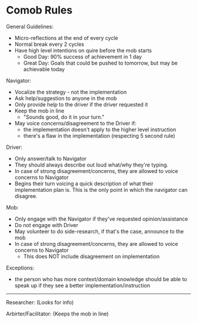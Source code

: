 # Comob Rules
General Guidelines:
- Micro-reflections at the end of every cycle
- Normal break every 2 cycles
- Have high level intentions on quire before the mob starts
    - Good Day: 90% success of achievement in 1 day
    - Great Day: Goals that could be pushed to tomorrow, but may be achievable today

Navigator:
- Vocalize the strategy - not the implementation
- Ask help/suggestion to anyone in the mob
- Only provide help to the driver if the driver requested it
- Keep the mob in line
    - "Sounds good, do it in your turn."
- May voice concerns/disagreement to the Driver if:
    - the implementation doesn't apply to the higher level instruction
    - there's a flaw in the implementation (respecting 5 second rule) 

Driver:
- Only answer/talk to Navigator
- They should always describe out loud what/why they're typing.
- In case of strong disagreement/concerns, they are allowed to voice concerns to Navigator
- Begins their turn voicing a quick description of what their implementation plan is. This is the only point in which
the navigator can disagree.

Mob:
- Only engage with the Navigator if they've requested opinion/assistance
- Do not engage with Driver
- May volunteer to do side-research, if that's the case, announce to the mob
- In case of strong disagreement/concerns, they are allowed to voice concerns to Navigator
    * This does NOT include disagreement on implementation

Exceptions:
- the person who has more context/domain knowledge should be able to speak up 
if they see a better implementation/instruction

--------

Researcher: (Looks for info)


Arbirter/Facilitator: (Keeps the mob in line)
